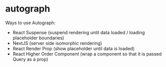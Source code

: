 # autograph


Ways to use Autograph:

- React Suspense (suspend rendering until data loaded / loading placeholder boundaries)
- NextJS (server side isomorphic rendering)
- React Render Prop (show placeholder until data is loaded)
- React Higher Order Component (wrap a component so that it is passed Query as a prop)


